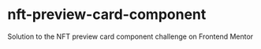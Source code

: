 # nft-preview-card-component
Solution to the NFT preview card component challenge on Frontend Mentor
